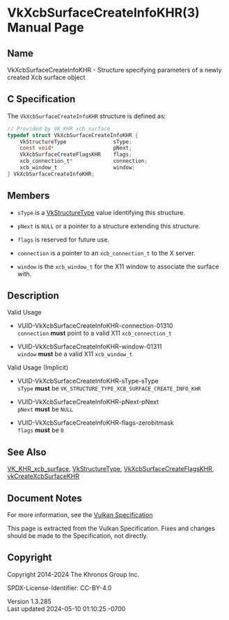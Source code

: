 # VkXcbSurfaceCreateInfoKHR(3) Manual Page

## Name

VkXcbSurfaceCreateInfoKHR - Structure specifying parameters of a newly
created Xcb surface object



## <a href="#_c_specification" class="anchor"></a>C Specification

The `VkXcbSurfaceCreateInfoKHR` structure is defined as:

``` c
// Provided by VK_KHR_xcb_surface
typedef struct VkXcbSurfaceCreateInfoKHR {
    VkStructureType               sType;
    const void*                   pNext;
    VkXcbSurfaceCreateFlagsKHR    flags;
    xcb_connection_t*             connection;
    xcb_window_t                  window;
} VkXcbSurfaceCreateInfoKHR;
```

## <a href="#_members" class="anchor"></a>Members

- `sType` is a [VkStructureType](https://registry.khronos.org/vulkan/specs/1.3-extensions/man/html/VkStructureType.html) value identifying
  this structure.

- `pNext` is `NULL` or a pointer to a structure extending this
  structure.

- `flags` is reserved for future use.

- `connection` is a pointer to an `xcb_connection_t` to the X server.

- `window` is the `xcb_window_t` for the X11 window to associate the
  surface with.

## <a href="#_description" class="anchor"></a>Description

Valid Usage

- <a href="#VUID-VkXcbSurfaceCreateInfoKHR-connection-01310"
  id="VUID-VkXcbSurfaceCreateInfoKHR-connection-01310"></a>
  VUID-VkXcbSurfaceCreateInfoKHR-connection-01310  
  `connection` **must** point to a valid X11 `xcb_connection_t`

- <a href="#VUID-VkXcbSurfaceCreateInfoKHR-window-01311"
  id="VUID-VkXcbSurfaceCreateInfoKHR-window-01311"></a>
  VUID-VkXcbSurfaceCreateInfoKHR-window-01311  
  `window` **must** be a valid X11 `xcb_window_t`

Valid Usage (Implicit)

- <a href="#VUID-VkXcbSurfaceCreateInfoKHR-sType-sType"
  id="VUID-VkXcbSurfaceCreateInfoKHR-sType-sType"></a>
  VUID-VkXcbSurfaceCreateInfoKHR-sType-sType  
  `sType` **must** be `VK_STRUCTURE_TYPE_XCB_SURFACE_CREATE_INFO_KHR`

- <a href="#VUID-VkXcbSurfaceCreateInfoKHR-pNext-pNext"
  id="VUID-VkXcbSurfaceCreateInfoKHR-pNext-pNext"></a>
  VUID-VkXcbSurfaceCreateInfoKHR-pNext-pNext  
  `pNext` **must** be `NULL`

- <a href="#VUID-VkXcbSurfaceCreateInfoKHR-flags-zerobitmask"
  id="VUID-VkXcbSurfaceCreateInfoKHR-flags-zerobitmask"></a>
  VUID-VkXcbSurfaceCreateInfoKHR-flags-zerobitmask  
  `flags` **must** be `0`

## <a href="#_see_also" class="anchor"></a>See Also

[VK_KHR_xcb_surface](https://registry.khronos.org/vulkan/specs/1.3-extensions/man/html/VK_KHR_xcb_surface.html),
[VkStructureType](https://registry.khronos.org/vulkan/specs/1.3-extensions/man/html/VkStructureType.html),
[VkXcbSurfaceCreateFlagsKHR](https://registry.khronos.org/vulkan/specs/1.3-extensions/man/html/VkXcbSurfaceCreateFlagsKHR.html),
[vkCreateXcbSurfaceKHR](https://registry.khronos.org/vulkan/specs/1.3-extensions/man/html/vkCreateXcbSurfaceKHR.html)

## <a href="#_document_notes" class="anchor"></a>Document Notes

For more information, see the <a
href="https://registry.khronos.org/vulkan/specs/1.3-extensions/html/vkspec.html#VkXcbSurfaceCreateInfoKHR"
target="_blank" rel="noopener">Vulkan Specification</a>

This page is extracted from the Vulkan Specification. Fixes and changes
should be made to the Specification, not directly.

## <a href="#_copyright" class="anchor"></a>Copyright

Copyright 2014-2024 The Khronos Group Inc.

SPDX-License-Identifier: CC-BY-4.0

Version 1.3.285  
Last updated 2024-05-10 01:10:25 -0700
